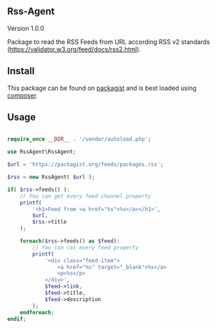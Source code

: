 ## Rss-Agent

Version 1.0.0

Package to read the RSS Feeds from URL according RSS v2 standards (https://validator.w3.org/feed/docs/rss2.html).

Install
-------

This package can be found on [packagist](https://packagist.org/packages/skydriver/rss-agent) and is best loaded using [composer](http://getcomposer.org/).

Usage
-----

```php

require_once __DIR__ . '/vendor/autoload.php';

use RssAgent\RssAgent;

$url = 'https://packagist.org/feeds/packages.rss';

$rss = new RssAgent( $url );

if( $rss->feeds() ):
	// You can get every feed channel property 
	printf(
		'<h1>Feed from <a href="%s">%s</a></h1>',
		$url,
		$rss->title
	);

	foreach($rss->feeds() as $feed):
		// You can cat every feed property
		printf(
			'<div class="feed-item">
				<a href="%s" target="_blank">%s</a>
				<p>%s</p>
			</div>',
			$feed->link,
			$feed->title,
			$feed->description
		);
	endforeach;
endif;
```
